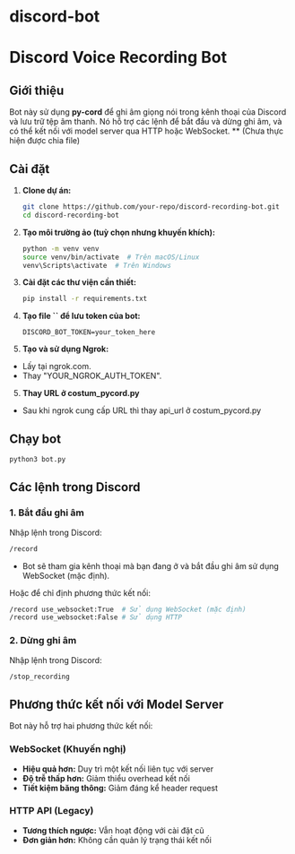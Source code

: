 # discord-bot

# Discord Voice Recording Bot

## Giới thiệu

Bot này sử dụng **py-cord** để ghi âm giọng nói trong kênh thoại của Discord và lưu trữ tệp âm thanh. Nó hỗ trợ các lệnh để bắt đầu và dừng ghi âm, và có thể kết nối với model server qua HTTP hoặc WebSocket. ** (Chưa thực hiện được chia file)

## Cài đặt

1. **Clone dự án:**

   ```bash
   git clone https://github.com/your-repo/discord-recording-bot.git
   cd discord-recording-bot
   ```

2. **Tạo môi trường ảo (tuỳ chọn nhưng khuyến khích):**

   ```bash
   python -m venv venv
   source venv/bin/activate  # Trên macOS/Linux
   venv\Scripts\activate  # Trên Windows
   ```

3. **Cài đặt các thư viện cần thiết:**

   ```bash
   pip install -r requirements.txt
   ```

4. **Tạo file **``** để lưu token của bot:**

   ```env
   DISCORD_BOT_TOKEN=your_token_here
   ```
5. **Tạo và sử dụng Ngrok:**
- Lấy tại ngrok.com.
- Thay "YOUR_NGROK_AUTH_TOKEN".

5. **Thay URL ở costum_pycord.py**
- Sau khi ngrok cung cấp URL thì thay api_url ở costum_pycord.py

## Chạy bot

```bash
python3 bot.py
```

## Các lệnh trong Discord

### 1. Bắt đầu ghi âm

Nhập lệnh trong Discord:

```bash
/record
```

- Bot sẽ tham gia kênh thoại mà bạn đang ở và bắt đầu ghi âm sử dụng WebSocket (mặc định).

Hoặc để chỉ định phương thức kết nối:

```bash
/record use_websocket:True  # Sử dụng WebSocket (mặc định)
/record use_websocket:False # Sử dụng HTTP
```

### 2. Dừng ghi âm

Nhập lệnh trong Discord:

```bash
/stop_recording
```

## Phương thức kết nối với Model Server

Bot này hỗ trợ hai phương thức kết nối:

### WebSocket (Khuyến nghị)
- **Hiệu quả hơn:** Duy trì một kết nối liên tục với server
- **Độ trễ thấp hơn:** Giảm thiểu overhead kết nối
- **Tiết kiệm băng thông:** Giảm đáng kể header request

### HTTP API (Legacy)
- **Tương thích ngược:** Vẫn hoạt động với cài đặt cũ
- **Đơn giản hơn:** Không cần quản lý trạng thái kết nối